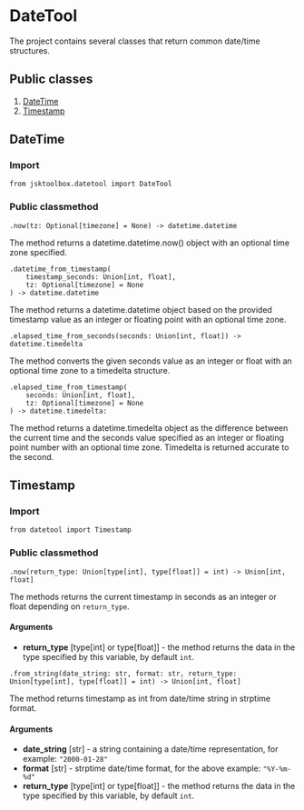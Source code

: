 # DateTool

The project contains several classes that return common date/time structures.

## Public classes

1. [DateTime](https://github.com/Szumak75/JskToolBox/blob/1.1.0/docs/DateTool.md#datetime)
1. [Timestamp](https://github.com/Szumak75/JskToolBox/blob/1.1.0/docs/DateTool.md#timestamp)

## DateTime

### Import

```
from jsktoolbox.datetool import DateTool
```

### Public classmethod

```
.now(tz: Optional[timezone] = None) -> datetime.datetime
```

The method returns a datetime.datetime.now() object with an optional time zone specified.

```
.datetime_from_timestamp(
    timestamp_seconds: Union[int, float],
    tz: Optional[timezone] = None
) -> datetime.datetime
```

The method returns a datetime.datetime object based on the provided timestamp value as an integer or floating point with an optional time zone.

```
.elapsed_time_from_seconds(seconds: Union[int, float]) -> datetime.timedelta
```

The method converts the given seconds value as an integer or float with an optional time zone to a timedelta structure.

```
.elapsed_time_from_timestamp(
    seconds: Union[int, float],
    tz: Optional[timezone] = None
) -> datetime.timedelta:
```

The method returns a datetime.timedelta object as the difference between the current time and the seconds value specified as an integer or floating point number with an optional time zone.
Timedelta is returned accurate to the second.

## Timestamp

### Import

```
from datetool import Timestamp
```


### Public classmethod

```
.now(return_type: Union[type[int], type[float]] = int) -> Union[int, float]
```

The methods returns the current timestamp in seconds as an integer or float depending on `return_type`.

#### Arguments

- **return_type** [type[int] or type[float]] - the method returns the data in the type specified by this variable, by default `int`.


```
.from_string(date_string: str, format: str, return_type: Union[type[int], type[float]] = int) -> Union[int, float]
```

The method returns timestamp as int from date/time string in strptime format.

#### Arguments

- **date_string** [str] - a string containing a date/time representation, for example: `"2000-01-28"`
- **format** [str] - strptime date/time format, for the above example: `"%Y-%m-%d"`
- **return_type** [type[int] or type[float]] - the method returns the data in the type specified by this variable, by default `int`.
